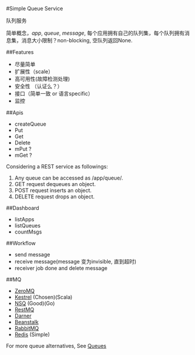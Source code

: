 #Simple Queue Service

队列服务

简单概念，*app*, *queue*, *message*, 每个应用拥有自己的队列集，每个队列拥有消息集，消息大小限制？non-blocking, 空队列返回None. 

##Features
* 尽量简单
* 扩展性（scale）
* 高可用性(故障检测处理)
* 安全性 （认证么？）
* 接口（简单一致 or 语言specific）
* 监控

##Apis
* createQueue
* Put
* Get
* Delete
* mPut ?
* mGet ?

Considering a REST service as followings:<br/>

1. Any queue can be accessed as /app/queue/.
2. GET request dequeues an object.
3. POST request inserts an object.
4. DELETE request drops an object.


##Dashboard
* listApps
* listQueues
* countMsgs

##Workflow
* send message
* receive message(message 变为invisible, 直到超时)
* receiver job done and delete message

##MQ
* [ZeroMQ](http://zeromq.org/)
* [Kestrel](http://robey.github.io/kestrel/) (Chosen)(Scala)
* [NSQ](https://github.com/bitly/nsq) (Good)(Go)
* [RestMQ](http://restmq.com/)
* [Darner](https://github.com/wavii/darner)
* [Beanstalk](http://kr.github.io/beanstalkd/)
* [RabbitMQ](http://www.rabbitmq.com/getstarted.html)
* [Redis](http://redis.io/) (Simple)

For more queue alternatives, See [Queues](http://queues.io/)
